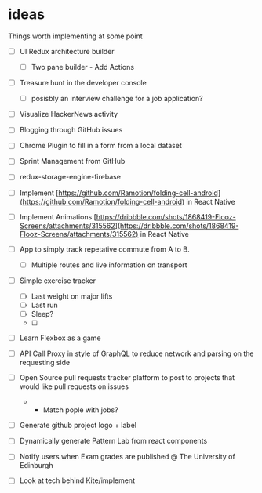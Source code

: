 # ideas
Things worth implementing at some point

- [ ] UI Redux architecture builder
  - [ ] Two pane builder - Add Actions 

- [ ] Treasure hunt in the developer console
  - [ ] posisbly an interview challenge for a job application?

- [ ] Visualize HackerNews activity
- [ ] Blogging through GitHub issues
- [ ] Chrome Plugin to fill in a form from a local dataset
 
- [ ] Sprint Management from GitHub

- [ ] redux-storage-engine-firebase
- [ ] Implement [https://github.com/Ramotion/folding-cell-android](https://github.com/Ramotion/folding-cell-android) in React Native
- [ ] Implement Animations [https://dribbble.com/shots/1868419-Flooz-Screens/attachments/315562](https://dribbble.com/shots/1868419-Flooz-Screens/attachments/315562) in React Native

- [ ] App to simply track repetative commute from A to B.
  - [ ] Multiple routes and live information on transport  

- [ ] Simple exercise tracker
  - [ ] Last weight on major lifts
  - [ ] Last run
  - [ ] Sleep?
  - [ ] 

- [ ] Learn Flexbox as a game
  
- [ ] API Call Proxy in style of GraphQL to reduce network and parsing on the requesting side
- [ ] Open Source pull requests tracker platform to post to projects that would like pull requests on issues
  - * Match pople with jobs?

- [ ] Generate github project logo + label
- [ ] Dynamically generate Pattern Lab from react components
- [ ] Notify users when Exam grades are published @ The University of Edinburgh

- [ ] Look at tech behind Kite/implement
